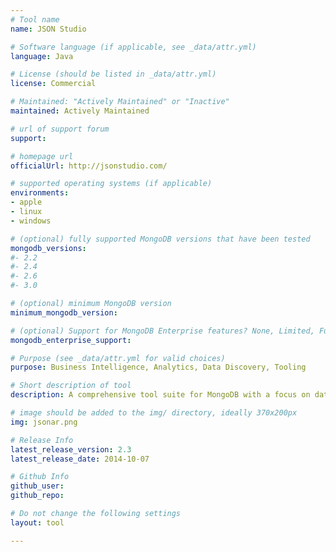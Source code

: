 ```yaml
---
# Tool name
name: JSON Studio

# Software language (if applicable, see _data/attr.yml)
language: Java

# License (should be listed in _data/attr.yml)
license: Commercial

# Maintained: "Actively Maintained" or "Inactive"
maintained: Actively Maintained

# url of support forum
support: 

# homepage url
officialUrl: http://jsonstudio.com/

# supported operating systems (if applicable)
environments:
- apple
- linux
- windows

# (optional) fully supported MongoDB versions that have been tested
mongodb_versions:
#- 2.2
#- 2.4
#- 2.6
#- 3.0

# (optional) minimum MongoDB version
minimum_mongodb_version:

# (optional) Support for MongoDB Enterprise features? None, Limited, Full
mongodb_enterprise_support: 

# Purpose (see _data/attr.yml for valid choices)
purpose: Business Intelligence, Analytics, Data Discovery, Tooling

# Short description of tool
description: A comprehensive tool suite for MongoDB with a focus on data access, data discovery and analytics but also with ETL, compare and profiling tools.

# image should be added to the img/ directory, ideally 370x200px
img: jsonar.png

# Release Info
latest_release_version: 2.3
latest_release_date: 2014-10-07

# Github Info
github_user: 
github_repo: 

# Do not change the following settings
layout: tool

---
```


